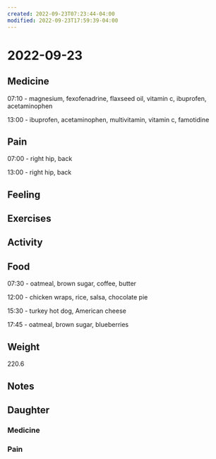 ```yaml
---
created: 2022-09-23T07:23:44-04:00
modified: 2022-09-23T17:59:39-04:00
---
```


# 2022-09-23

## Medicine

07:10 - magnesium, fexofenadrine, flaxseed oil, vitamin c, ibuprofen, acetaminophen 

13:00 - ibuprofen, acetaminophen, multivitamin, vitamin c, famotidine 

## Pain

07:00 - right hip, back

13:00 - right hip, back

## Feeling


## Exercises


## Activity


## Food

07:30 - oatmeal, brown sugar, coffee, butter 

12:00 - chicken wraps, rice, salsa, chocolate pie

15:30 - turkey hot dog, American cheese

17:45 - oatmeal, brown sugar, blueberries 

## Weight

220.6

## Notes


## Daughter


### Medicine


### Pain
